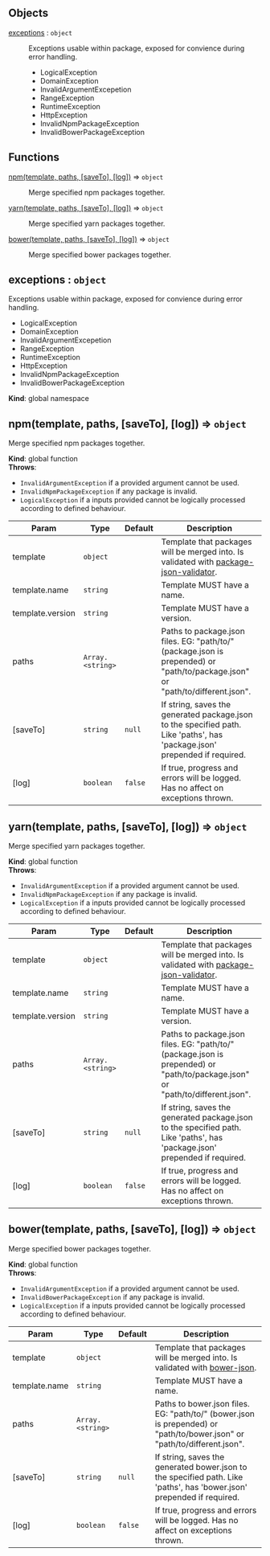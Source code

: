 ## Objects

<dl>
<dt><a href="#exceptions">exceptions</a> : <code>object</code></dt>
<dd><p>Exceptions usable within package, exposed for convience during error handling.</p>
<ul>
<li>LogicalException</li>
<li>DomainException</li>
<li>InvalidArgumentExcepetion</li>
<li>RangeException</li>
<li>RuntimeException</li>
<li>HttpException</li>
<li>InvalidNpmPackageException</li>
<li>InvalidBowerPackageException</li>
</ul>
</dd>
</dl>

## Functions

<dl>
<dt><a href="#npm">npm(template, paths, [saveTo], [log])</a> ⇒ <code>object</code></dt>
<dd><p>Merge specified npm packages together.</p>
</dd>
<dt><a href="#yarn">yarn(template, paths, [saveTo], [log])</a> ⇒ <code>object</code></dt>
<dd><p>Merge specified yarn packages together.</p>
</dd>
<dt><a href="#bower">bower(template, paths, [saveTo], [log])</a> ⇒ <code>object</code></dt>
<dd><p>Merge specified bower packages together.</p>
</dd>
</dl>

<a name="exceptions"></a>

## exceptions : <code>object</code>
Exceptions usable within package, exposed for convience during error handling.- LogicalException- DomainException- InvalidArgumentExcepetion- RangeException- RuntimeException- HttpException- InvalidNpmPackageException- InvalidBowerPackageException

**Kind**: global namespace  
<a name="npm"></a>

## npm(template, paths, [saveTo], [log]) ⇒ <code>object</code>
Merge specified npm packages together.

**Kind**: global function  
**Throws**:

- <code>InvalidArgumentException</code> if a provided argument cannot be used.
- <code>InvalidNpmPackageException</code> if any package is invalid.
- <code>LogicalException</code> if a inputs provided cannot be logically processed according to defined behaviour.


| Param | Type | Default | Description |
| --- | --- | --- | --- |
| template | <code>object</code> |  | Template that packages will be merged into. Is validated with [package-json-validator](https://www.npmjs.com/package/package-json-validator). |
| template.name | <code>string</code> |  | Template MUST have a name. |
| template.version | <code>string</code> |  | Template MUST have a version. |
| paths | <code>Array.&lt;string&gt;</code> |  | Paths to package.json files. EG: "path/to/" (package.json is prepended) or "path/to/package.json" or "path/to/different.json". |
| [saveTo] | <code>string</code> | <code>null</code> | If string, saves the generated package.json to the specified path. Like 'paths', has 'package.json' prepended if required. |
| [log] | <code>boolean</code> | <code>false</code> | If true, progress and errors will be logged. Has no affect on exceptions thrown. |

<a name="yarn"></a>

## yarn(template, paths, [saveTo], [log]) ⇒ <code>object</code>
Merge specified yarn packages together.

**Kind**: global function  
**Throws**:

- <code>InvalidArgumentException</code> if a provided argument cannot be used.
- <code>InvalidNpmPackageException</code> if any package is invalid.
- <code>LogicalException</code> if a inputs provided cannot be logically processed according to defined behaviour.


| Param | Type | Default | Description |
| --- | --- | --- | --- |
| template | <code>object</code> |  | Template that packages will be merged into. Is validated with [package-json-validator](https://www.npmjs.com/package/package-json-validator). |
| template.name | <code>string</code> |  | Template MUST have a name. |
| template.version | <code>string</code> |  | Template MUST have a version. |
| paths | <code>Array.&lt;string&gt;</code> |  | Paths to package.json files. EG: "path/to/" (package.json is prepended) or "path/to/package.json" or "path/to/different.json". |
| [saveTo] | <code>string</code> | <code>null</code> | If string, saves the generated package.json to the specified path. Like 'paths', has 'package.json' prepended if required. |
| [log] | <code>boolean</code> | <code>false</code> | If true, progress and errors will be logged. Has no affect on exceptions thrown. |

<a name="bower"></a>

## bower(template, paths, [saveTo], [log]) ⇒ <code>object</code>
Merge specified bower packages together.

**Kind**: global function  
**Throws**:

- <code>InvalidArgumentException</code> if a provided argument cannot be used.
- <code>InvalidBowerPackageException</code> if any package is invalid.
- <code>LogicalException</code> if a inputs provided cannot be logically processed according to defined behaviour.


| Param | Type | Default | Description |
| --- | --- | --- | --- |
| template | <code>object</code> |  | Template that packages will be merged into. Is validated with [bower-json](https://www.npmjs.com/package/bower-json). |
| template.name | <code>string</code> |  | Template MUST have a name. |
| paths | <code>Array.&lt;string&gt;</code> |  | Paths to bower.json files. EG: "path/to/" (bower.json is prepended) or "path/to/bower.json" or "path/to/different.json". |
| [saveTo] | <code>string</code> | <code>null</code> | If string, saves the generated bower.json to the specified path. Like 'paths', has 'bower.json' prepended if required. |
| [log] | <code>boolean</code> | <code>false</code> | If true, progress and errors will be logged. Has no affect on exceptions thrown. |

